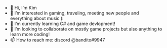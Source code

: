 - 👋 Hi, I’m Kim
- 👀 I’m interested in gaming, traveling, meeting new people and everything about music (:
- 🌱 I’m currently learning C# and game devlopment!
- 💞️ I’m looking to collaborate on mostly game projects but also anything to learn more coding!
- 📫 How to reach me: discord @bandito#9947 

<!---
bandithoe/bandithoe is a ✨ special ✨ repository because its `README.md` (this file) appears on your GitHub profile.
You can click the Preview link to take a look at your changes.
--->
